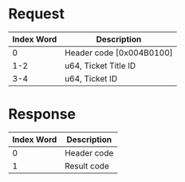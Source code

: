 # Request

| Index Word | Description                |
|------------|----------------------------|
| 0          | Header code \[0x004B0100\] |
| 1-2        | u64, Ticket Title ID       |
| 3-4        | u64, Ticket ID             |

# Response

| Index Word | Description |
|------------|-------------|
| 0          | Header code |
| 1          | Result code |